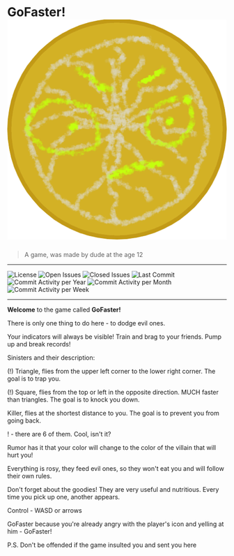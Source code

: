 # GoFaster! ![](player.png)

<!-- <img src='https://github.com/Lev-Kostylev/GoFaster/blob/b88d25431a468dcb9646e62ab8f3a6826b310819/player.png' width=5% /> -->

>A game, was made by dude at the age 12

---

![License](https://img.shields.io/github/license/Lev-Kostylev/GoFaster)
![Open Issues](https://img.shields.io/github/issues-raw/Lev-Kostylev/GoFaster)
![Closed Issues](https://img.shields.io/github/issues-closed-raw/Lev-Kostylev/GoFaster)
![Last Commit](https://img.shields.io/github/last-commit/Lev-Kostylev/GoFaster)
![Commit Activity per Year](https://img.shields.io/github/commit-activity/y/Lev-Kostylev/GoFaster)
![Commit Activity per Month](https://img.shields.io/github/commit-activity/m/Lev-Kostylev/GoFaster)
![Commit Activity per Week](https://img.shields.io/github/commit-activity/w/Lev-Kostylev/GoFaster)

---

__Welcome__ to the game called __GoFaster!__

There is only one thing to do here - to dodge evil ones.

Your indicators will always be visible! Train and brag to your friends. Pump up and break records!

Sinisters and their description:

(!) Triangle, flies from the upper left corner to the lower right corner. The goal is to trap you.

(!) Square, flies from the top or left in the opposite direction. MUCH faster than triangles. The goal is to knock you down.

Killer, flies at the shortest distance to you. The goal is to prevent you from going back.

! - there are 6 of them. Cool, isn't it?

Rumor has it that your color will change to the color of the villain that will hurt you!

Everything is rosy, they feed evil ones, so they won't eat you and will follow their own rules.

Don't forget about the goodies! They are very useful and nutritious. Every time you pick up one, another appears.

Control - WASD or arrows

GoFaster because you're already angry with the player's icon and yelling at him - GoFaster!

P.S. Don't be offended if the game insulted you and sent you here
